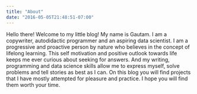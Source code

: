 ```yaml
---
title: "About"
date: "2016-05-05T21:48:51-07:00"
---
```


Hello there! Welcome to my little blog! My name is Gautam. I am a copywriter, autodidactic programmer and an aspiring data scientist. I am a progressive and proactive person by nature who believes in the concept of lifelong learning. This self motivation and positive outlook towards life keeps me ever curious about seeking for answers. And my writing, programming and data science skills allow me to express myself, solve problems and tell stories as best as I can. On this blog you will find projects that I have mostly attempted for pleasure and practice. I hope you will find them worth your time.

       

